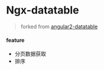 # Ngx-datatable
> forked from [angular2-datatable](https://github.com/mariuszfoltak/angular2-datatable)

#### feature

- 分页数据获取
- 排序
